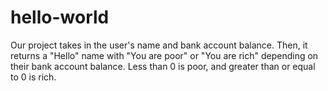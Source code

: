 # hello-world
Our project takes in the user's name and bank account balance. Then, it returns a "Hello" name with "You are poor" or "You are rich" depending on their bank account balance. Less than 0 is poor, and greater than or equal to 0 is rich.
